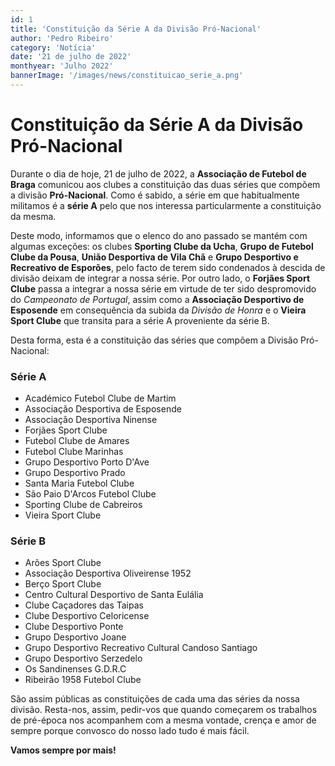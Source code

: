 ```yaml
---
id: 1
title: 'Constituição da Série A da Divisão Pró-Nacional'
author: 'Pedro Ribeiro'
category: 'Notícia'
date: '21 de julho de 2022'
monthyear: 'Julho 2022'
bannerImage: '/images/news/constituicao_serie_a.png'
---
```


# Constituição da Série A da Divisão Pró-Nacional

Durante o dia de hoje, 21 de julho de 2022, a **Associação de Futebol de Braga**
comunicou aos clubes a constituição das duas séries que compõem a divisão
**Pró-Nacional**. Como é sabido, a série em que habitualmente militamos é a
**série A** pelo que nos interessa particularmente a constituição da mesma.

Deste modo, informamos que o elenco do ano passado se mantém com algumas
exceções: os clubes **Sporting Clube da Ucha**, **Grupo de Futebol Clube da
Pousa**, **União Desportiva de Vila Chã** e **Grupo Desportivo e Recreativo de
Esporões**, pelo facto de terem sido condenados à descida de divisão deixam de
integrar a nossa série. Por outro lado, o **Forjães Sport Clube** passa a
integrar a nossa série em virtude de ter sido despromovido do _Campeonato de
Portugal_, assim como a **Associação Desportivo de Esposende** em consequência
da subida da _Divisão de Honra_ e o **Vieira Sport Clube** que transita para a
série A proveniente da série B.

Desta forma, esta é a constituição das séries que compõem a Divisão
Pró-Nacional:

### Série A

- Académico Futebol Clube de Martim
- Associação Desportiva de Esposende
- Associação Desportiva Ninense
- Forjães Sport Clube
- Futebol Clube de Amares
- Futebol Clube Marinhas
- Grupo Desportivo Porto D'Ave
- Grupo Desportivo Prado
- Santa Maria Futebol Clube
- São Paio D'Arcos Futebol Clube
- Sporting Clube de Cabreiros
- Vieira Sport Clube

### Série B

- Arões Sport Clube
- Associação Desportiva Oliveirense 1952
- Berço Sport Clube
- Centro Cultural Desportivo de Santa Eulália
- Clube Caçadores das Taipas
- Clube Desportivo Celoricense
- Clube Desportivo Ponte
- Grupo Desportivo Joane
- Grupo Desportivo Recreativo Cultural Candoso Santiago
- Grupo Desportivo Serzedelo
- Os Sandinenses G.D.R.C
- Ribeirão 1958 Futebol Clube

São assim públicas as constituições de cada uma das séries da nossa divisão.
Resta-nos, assim, pedir-vos que quando começarem os trabalhos de pré-época nos
acompanhem com a mesma vontade, crença e amor de sempre porque convosco do nosso
lado tudo é mais fácil.

**Vamos sempre por mais!**
